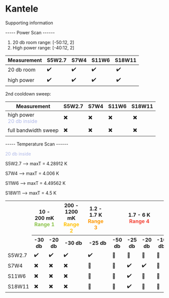 # Kantele
Supporting information



----- Power Scan ------
1) 20 db room range: [-50:12, 2]
2) High power range: [-40:12, 2]

| Measurement                                                    | S5W2.7 | S7W4 | S11W6 | S18W11   |
|----------------------------------------------------------------|--------|------|-------|----------|
| 20 db room                                                     | ✔️     | ✔️   | ✔️    | ️   ✔️   |
| high power                                                     | ✔️     | ✔️   | ✔️    | ️   ✔️   |

2nd cooldown sweep:

| Measurement                                                     | S5W2.7 | S7W4 | S11W6 | S18W11   |
|-----------------------------------------------------------------|--------|------|-------|----------|
| high power<br/><span style="color:#b0b9e8;">20 db inside</span> | ✖️     | ✖️   | ✖️    | ️   ✖️   |
| full bandwidth sweep                                            | ✖️     | ✖️   | ✖️    | ️   ✖️   |



----- Temperature Scan ------

<span style="color:#b0b9e8;">20 db inside</span> 


S5W2.7 --> maxT = 4.28912 K

S7W4 --> maxT = 4.006 K

S11W6 --> maxT = 4.49562 K

S18W11 -->  maxT = 4.5 K

<table>
  <tr>
    <th rowspan="2"> </th>
    <th colspan="2" style="padding-right: 20px;"> 10 - 200 mK <br/> <span style="color:#8BC34A;">Range 1</span></th>
    <th colspan="1" style="padding-right: 20px;"> 200 - 1200 mK <br/> <span style="color:#FFC107;">Range 2</span></th>
    <th colspan="1" style="padding-right: 20px;"> 1.2 - 1.7 K <br/> <span style="color:#FF9800;">Range 3</span></th>
    <th colspan="4">1.7 - 6 K <br/> <span style="color:#F44336;">Range 4</span></th>
  </tr>
  <tr>
    <th>-30 db</th>
    <th>-20 db</th>
    <th>-30 db</th>
    <th>-25 db</th>
    <th>-50 db</th>
    <th>-25 db</th>
    <th>-20 db</th>
    <th>-10 db</th>
  </tr>
  <tr>
    <td>S5W2.7</td>
    <td>✔️</td>
    <td>✔️</td>
    <td>✔️</td>
    <td>✔️️</td>
    <td>🔴</td>
    <td>🍋</td>
    <td>🍋</td>
    <td>🍋</td>
  </tr>
  <tr>
    <td>S7W4</td>
    <td>✖️</td>
    <td>✖️</td>
    <td>✖️</td>
    <td>🔴</td>
    <td>🔴</td>
    <td>✔️</td>
    <td>✔️</td>
    <td>🔴</td>
  </tr>
  <tr>
    <td>S11W6</td>
    <td>✖️</td>
    <td>✖️</td>
    <td>✖️</td>
    <td>🔴</td>
    <td>🔴</td>
    <td>✔️</td>
    <td>🔴️</td>
    <td>🔴️</td>
  </tr>
  <tr>
    <td>S18W11</td>
    <td>✖️</td>
    <td>✖️</td>
    <td>✖️</td>
    <td>🔴️</td>
    <td>🔴️️</td>
    <td>✔️</td>
    <td>🔴️</td>
    <td>🔴️</td>
  </tr>
</table>




